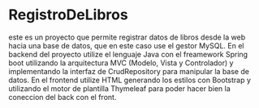 # RegistroDeLibros

este es un proyecto que permite registrar datos de libros desde la web hacia una base de datos, que en este caso use el gestor MySQL.
En el backend del proyecto utilize el lenguaje Java con el freamework Spring boot utilizando la arquitectura MVC (Modelo, Vista y Controlador) y implementando la interfaz
de CrudRepository para manipular la base de datos.
En el frontend utilize HTML generando los estilos con Bootstrap y utilizando el motor de plantilla Thymeleaf para poder hacer bien la coneccion del back con el front.
